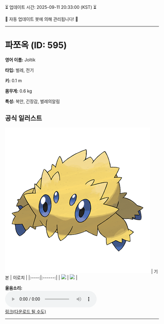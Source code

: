 
⏳ 업데이트 시간: 2025-09-11 20:33:00 (KST) ⏳

🤖 자동 업데이트 봇에 의해 관리됩니다! 🤖

---

# 파쪼옥 (ID: 595)
**영어 이름:** Joltik

**타입:** 벌레, 전기

**키:** 0.1 m

**몸무게:** 0.6 kg

**특성:** 복안, 긴장감, 벌레의알림

## 공식 일러스트
![](https://raw.githubusercontent.com/PokeAPI/sprites/master/sprites/pokemon/other/official-artwork/595.png)
| 기본 | 이로치 |
|:----:|:------:|
| <img src="http://play.pokemonshowdown.com/sprites/ani/joltik.gif" width="200"> | <img src="http://play.pokemonshowdown.com/sprites/ani-shiny/joltik.gif" width="200"> |

**울음소리:**<br><audio controls src="https://raw.githubusercontent.com/PokeAPI/cries/main/cries/pokemon/latest/595.ogg"></audio><br> [링크(다운로드 될 수도)](https://raw.githubusercontent.com/PokeAPI/cries/main/cries/pokemon/latest/595.ogg)


---
